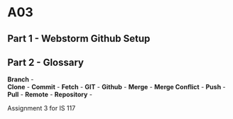# A03

## Part 1 - Webstorm Github Setup

## Part 2 - Glossary

**Branch** - <br>
**Clone** - 
**Commit** - 
**Fetch** -
**GIT** -
**Github** -
**Merge** -
**Merge Conflict** - 
**Push** - 
**Pull** - 
**Remote** - 
**Repository** - 

Assignment 3 for IS 117
